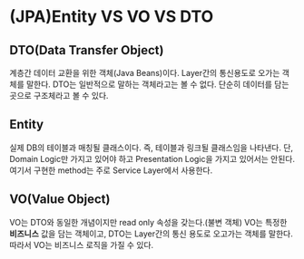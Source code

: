 # (JPA)Entity VS VO VS DTO
## DTO(Data Transfer Object)
계층간 데이터 교환을 위한 객체(Java Beans)이다. Layer간의 통신용도로 오가는 객체를 말한다. DTO는 일반적으로 말하는 객체라고는 볼 수 없다. 단순히 데이터를 담는 곳으로 구조체라고 볼 수 있다.

## Entity
실제 DB의 테이블과 매칭될 클래스이다. 즉, 테이블과 링크될 클래스임을 나타낸다. 단, Domain Logic만 가지고 있어야 하고 Presentation Logic을 가지고 있어서는 안된다. 여기서 구현한 method는 주로 Service Layer에서 사용한다.

## VO(Value Object)
VO는 DTO와 동일한 개념이지만 read only 속성을 갖는다.(불변 객체) VO는 특정한 **비즈니스** 값을 담는 객체이고, DTO는 Layer간의 통신 용도로 오고가는 객체를 말한다. 따라서 VO는 비즈니스 로직을 가질 수 있다.
